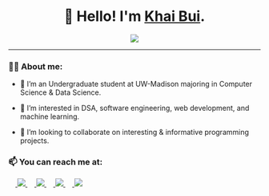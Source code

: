 <h1 align="center">👋 Hello! I'm <a href="https://guybritish.github.io/KB/">Khai Bui</a>.</h1>

<p align="center"><a align="center" href="https://github.com/GuyBritish"><img align="center" src="https://hits.seeyoufarm.com/api/count/incr/badge.svg?url=https%3A%2F%2Fgithub.com%2FGuyBritish&count_bg=%233DB6C8&title_bg=%23807E7E&icon=github.svg&icon_color=%23E7E7E7&title=Visitors&edge_flat=false"/></a></p>
<hr>


### 🙋‍♂️ About me:

- 🌱 I’m an Undergraduate student at UW-Madison majoring in Computer Science & Data Science.

- 👀 I’m interested in DSA, software engineering, web development, and machine learning.

- 💞️ I’m looking to collaborate on interesting & informative programming projects.
### 📫 You can reach me at:

  <a href="mailto:kmb1269@gmail.com"> <img src="https://img.icons8.com/color/48/000000/gmail-new.png"/> </a>
  <a href="https://www.linkedin.com/in/khai-m-bui"> <img src="https://img.icons8.com/color/48/000000/linkedin.png"/> </a>
  <a href="https://www.facebook.com/profile.php?id=100011492180520"> <img src="https://img.icons8.com/color/48/000000/facebook-new.png"/> </a>
  <a href="https://discord.com/users/Khai#8792"> <img src="https://img.icons8.com/color/48/000000/discord--v2.png"/> </a>


<!---
GuyBritish/GuyBritish is a ✨ special ✨ repository because its `README.md` (this file) appears on your GitHub profile.
You can click the Preview link to take a look at your changes.
--->
